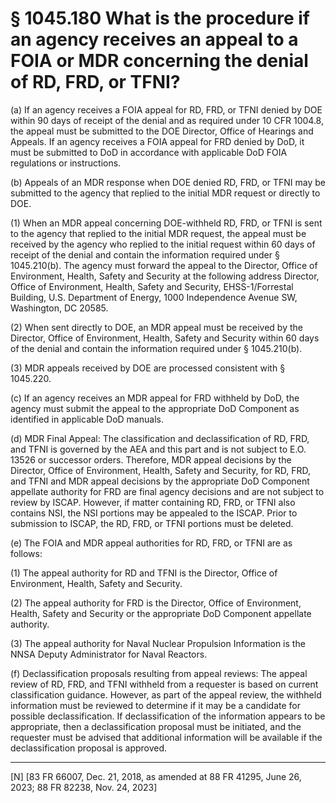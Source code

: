 # § 1045.180   What is the procedure if an agency receives an appeal to a FOIA or MDR concerning the denial of RD, FRD, or TFNI?

(a) If an agency receives a FOIA appeal for RD, FRD, or TFNI denied by DOE within 90 days of receipt of the denial and as required under 10 CFR 1004.8, the appeal must be submitted to the DOE Director, Office of Hearings and Appeals. If an agency receives a FOIA appeal for FRD denied by DoD, it must be submitted to DoD in accordance with applicable DoD FOIA regulations or instructions.


(b) Appeals of an MDR response when DOE denied RD, FRD, or TFNI may be submitted to the agency that replied to the initial MDR request or directly to DOE.


(1) When an MDR appeal concerning DOE-withheld RD, FRD, or TFNI is sent to the agency that replied to the initial MDR request, the appeal must be received by the agency who replied to the initial request within 60 days of receipt of the denial and contain the information required under § 1045.210(b). The agency must forward the appeal to the Director, Office of Environment, Health, Safety and Security at the following address Director, Office of Environment, Health, Safety and Security, EHSS-1/Forrestal Building, U.S. Department of Energy, 1000 Independence Avenue SW, Washington, DC 20585.


(2) When sent directly to DOE, an MDR appeal must be received by the Director, Office of Environment, Health, Safety and Security within 60 days of the denial and contain the information required under § 1045.210(b).


(3) MDR appeals received by DOE are processed consistent with § 1045.220.


(c) If an agency receives an MDR appeal for FRD withheld by DoD, the agency must submit the appeal to the appropriate DoD Component as identified in applicable DoD manuals.


(d) MDR Final Appeal: The classification and declassification of RD, FRD, and TFNI is governed by the AEA and this part and is not subject to E.O. 13526 or successor orders. Therefore, MDR appeal decisions by the Director, Office of Environment, Health, Safety and Security, for RD, FRD, and TFNI and MDR appeal decisions by the appropriate DoD Component appellate authority for FRD are final agency decisions and are not subject to review by ISCAP. However, if matter containing RD, FRD, or TFNI also contains NSI, the NSI portions may be appealed to the ISCAP. Prior to submission to ISCAP, the RD, FRD, or TFNI portions must be deleted.


(e) The FOIA and MDR appeal authorities for RD, FRD, or TFNI are as follows:


(1) The appeal authority for RD and TFNI is the Director, Office of Environment, Health, Safety and Security.


(2) The appeal authority for FRD is the Director, Office of Environment, Health, Safety and Security or the appropriate DoD Component appellate authority.


(3) The appeal authority for Naval Nuclear Propulsion Information is the NNSA Deputy Administrator for Naval Reactors.


(f) Declassification proposals resulting from appeal reviews: The appeal review of RD, FRD, and TFNI withheld from a requester is based on current classification guidance. However, as part of the appeal review, the withheld information must be reviewed to determine if it may be a candidate for possible declassification. If declassification of the information appears to be appropriate, then a declassification proposal must be initiated, and the requester must be advised that additional information will be available if the declassification proposal is approved.



---

[N] [83 FR 66007, Dec. 21, 2018, as amended at 88 FR 41295, June 26, 2023; 88 FR 82238, Nov. 24, 2023]






